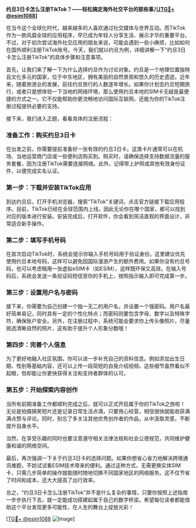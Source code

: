 **约旦3日卡怎么注册TikTok？——轻松搞定海外社交平台的那些事儿[[TG💪+ @esim1088](https://t.me/s/esim1088)]**

在当今这个全球化时代，越来越多的人喜欢通过社交媒体与世界互动。而TikTok作为一款风靡全球的应用程序，早已成为年轻人分享生活、展示才华的重要平台。不过，对于初次尝试海外社交应用的朋友来说，可能会遇到一些小麻烦，比如如何在国外顺利注册TikTok账号。今天，我们就以约旦为例，详细讲解一下“约旦3日卡怎么注册TikTok”的具体步骤和注意事项。

首先，让我们来了解一下为什么选择约旦作为讨论对象。约旦是一个地理位置独特且文化多元的国家，位于中东地区，拥有美丽的自然景观和悠久的历史遗迹。近年来，随着旅游业的发展，前往约旦旅行的人数逐年增长。如果你计划去约旦短期旅行，或者只是想体验一下当地的网络环境，那么使用约旦本地的SIM卡无疑是最便捷的方式之一。它不仅能帮助你更流畅地访问国际互联网，还能为你的TikTok注册过程提供必要的支持。

接下来，我们进入正题，看看具体的注册流程：

### 准备工作：购买约旦3日卡

在出发之前，你需要提前准备好一张有效的约旦3日卡。这类卡片通常可以在机场、当地运营商门店或一些便利店购买到。购买时，请确保选择支持数据流量的服务套餐，因为注册TikTok需要连接网络。此外，记得带上护照或其他有效身份证件，以便完成实名认证。

### 第一步：下载并安装TikTok应用

到达约旦后，打开手机浏览器，搜索“TikTok”关键词，点击官方链接下载应用程序。目前，TikTok已经在全球范围内上线，因此无论你在哪个国家，都可以找到对应的版本进行安装。安装完成后，打开软件，你会看到简洁直观的界面设计，非常适合新手操作。

### 第二步：填写手机号码

在首次启动TikTok时，系统会提示你输入手机号码用于验证身份。这里建议优先使用约旦本地号码，这样可以避免因国际漫游产生的额外费用。如果你没有约旦号码，也可以考虑租用一张虚拟eSIM卡（如ESIM），这样既环保又高效。在输入号码后，系统会发送一条验证码短信至你的手机上，按照指示输入即可完成第一步。

### 第三步：设置用户名与密码

接下来，你需要为自己创建一个独一无二的用户名，并设置一个强密码。用户名最好简单易记，同时具有一定的个性化特点；而密码则要包含字母、数字以及特殊字符，确保账户安全。另外，在注册过程中，系统可能会要求你上传头像照片，尽量挑选清晰自然的照片，这有助于提升个人形象分数哦！

### 第四步：完善个人信息

为了更好地融入社区氛围，你可以进一步补充自己的资料信息。例如添加出生日期、性别等基础内容，还可以上传一段简短的自我介绍视频。这些细节虽然看似不起眼，但却能让你更快获得关注和支持者群体的认可。

### 第五步：开始探索内容创作

当所有前期准备工作都顺利完成之后，就可以正式开启属于你的TikTok之旅啦！无论是拍摄搞笑短片还是记录日常生活点滴，只要用心经营，相信很快就能收获满满点赞与评论。同时，别忘了多关注其他优秀创作者的作品，从中汲取灵感，不断提升自身水平。

当然，在享受乐趣的同时也要注意遵守相关法律法规和社会公德规范，共同维护健康和谐的网络空间。

最后，再次强调一下关于约旦3日卡的选择问题。如果你想省心省力地解决跨境通讯难题，不妨试试看ESIM技术带来的便利。通过这种方式，无需更换实体SIM卡，只需几步简单的操作就能随时随地切换不同国家地区的网络服务。这不仅节省了时间和成本，还大大提高了出行效率。

总之，“约旦3日卡怎么注册TikTok”并不是什么复杂的事情，只要你按照上述指南一步步执行下去，就一定能成功搭建起属于自己的数字桥梁。希望每位读者都能借助这个平台发现更多可能性，在人生的舞台上绽放光彩！

[[TG💪+ @esim1088](https://t.me/s/esim1088) ![Image](https://i.postimg.cc/4NQfJmqS/Snipaste-2025-05-13-00-14-12.png)]